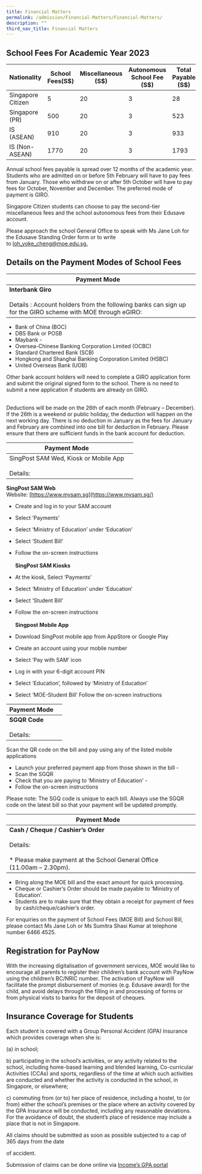 ```yaml
---
title: Financial Matters
permalink: /admission/Financial-Matters/Financial-Matters/
description: ""
third_nav_title: Financial Matters
---
```

School Fees For Academic Year 2023
----------------------------------



| Nationality | School Fees(S$) | Miscellaneous (S$) | Autonomous School Fee (S$)| Total Payable (S$)|
| -------- | -------- | -------- |  -------- |  -------- |
| Singapore Citizen     | 5     | 20     | 3 | 28
| Singapore (PR) | 500 | 20 | 3 | 523
| IS (ASEAN) | 910 |20 | 3 | 933 |
| IS (Non-ASEAN) | 1770 | 20 | 3 | 1793

Annual school fees payable is spread over 12 months of the academic year. Students who are admitted on or before 5th February will have to pay fees from January. Those who withdraw on or after 5th October will have to pay fees for October, November and December. The preferred mode of payment is GIRO.

  

Singapore Citizen students can choose to pay the second-tier miscellaneous fees and the school autonomous fees from their Edusave account.  
  

Please approach the school General Office to speak with Ms Jane Loh for the Edusave Standing Order form or to write to [loh\_yoke\_cheng@moe.edu.sg.](mailto:loh_yoke_cheng@moe.edu.sg)

Details on the Payment Modes of School Fees 
--------------------------------------------


| Payment Mode | |
| -------- | -------- | 
|<b> Interbank Giro</b> <br> <br>Details :  Account holders from the following banks can sign up for the GIRO scheme with MOE through eGIRO:  

*   Bank of China (BOC) 
*   DBS Bank or POSB 
*   Maybank -                      
*   Oversea-Chinese Banking Corporation Limited (OCBC) 
*   Standard Chartered Bank (SCB)                      
*   Hongkong and Shanghai Banking Corporation Limited (HSBC)
*   United Overseas Bank (UOB)

Other bank account holders will need to complete a GIRO application form and submit the original signed form to the school. There is no need to submit a new application if students are already on GIRO.

<br> Deductions will be made on the 26th of each month (February – December). If the 26th is a weekend or public holiday, the deduction will happen on the next working day. There is no deduction in January as the fees for January and February are combined into one bill for deduction in February. Please ensure that there are sufficient funds in the bank account for deduction.  



| Payment Mode |  | 
| -------- | -------- | 
| SingPost SAM Wed, Kiosk or Mobile App<br> <br> Details:    | 

<b>SingPost SAM Web</b><br>
Website: [https://www.mysam.sg](https://www.mysam.sg/)  
  

*   Create and log in to your SAM account 
*   Select ‘Payments’ 
*   Select ‘Ministry of Education’ under ‘Education’ 
*   Select ‘Student Bill’ 
*   Follow the on-screen instructions   <br><br>
<b>SingPost SAM Kiosks </b><br>

*   At the kiosk, Select ‘Payments’
*   Select ‘Ministry of Education’ under ‘Education’
*   Select ‘Student Bill’ 
*   Follow the on-screen instructions   <br><br>
<b>Singpost Mobile App   </B>
*   Download SingPost mobile app from AppStore or Google Play 
*   Create an account using your mobile number 
*   Select ‘Pay with SAM’ icon 
*   Log in with your 6-digit account PIN
*   Select ‘Education’, followed by ‘Ministry of Education’
*   Select ‘MOE-Student Bill’ Follow the on-screen instructions

| Payment Mode |  | 
| -------- | -------- | 
|<b>SGQR Code</b> <br><br>Details: | 

Scan the QR code on the bill and pay using any of the listed mobile applications  
*   Launch your preferred payment app from those shown in the bill -
*   Scan the SGQR 
*   Check that you are paying to ‘Ministry of Education’ -                   
*   Follow the on-screen instructions

Please note: The SGQ code is unique to each bill. Always use the SGQR code on the latest bill so that your payment will be updated promptly.

| Payment Mode |  | 
| -------- | -------- | 
|<b>Cash / Cheque / Cashier’s Order</b> <br><br>Details: <br><br>*   Please make payment at the School General Office (11.00am – 2.30pm).| 


*   Bring along the MOE bill and the exact amount for quick processing. 
*   Cheque or Cashier’s Order should be made payable to ‘Ministry of Education’. 
*   Students are to make sure that they obtain a receipt for payment of fees by cash/cheque/cashier’s order.

For enquiries on the payment of School Fees (MOE Bill) and School Bill, please contact Ms Jane Loh or Ms Sumitra Shasi Kumar at telephone number 6466 4525.

Registration for PayNow
-----------------------

With the increasing digitalisation of government services, MOE would like to encourage all parents to register their children’s bank account with PayNow using the children’s BC/NRIC number. The activation of PayNow will facilitate the prompt disbursement of monies (e.g. Edusave award) for the child, and avoid delays through the filling in and processing of forms or from physical visits to banks for the deposit of cheques.

Insurance Coverage for Students
-------------------------------

Each student is covered with a Group Personal Accident (GPA) Insurance which provides coverage when she is:

  

(a) in school;

  

b) participating in the school’s activities, or any activity related to the school, including home-based learning and blended learning, Co-curricular Activities (CCAs) and sports, regardless of the time at which such activities are conducted and whether the activity is conducted in the school, in Singapore, or elsewhere;

  

c) commuting from (or to) her place of residence, including a hostel, to (or from) either the school’s premises or the place where an activity covered by the GPA Insurance will be conducted, including any reasonable deviations. For the avoidance of doubt, the student’s place of residence may include a place that is not in Singapore.

  

All claims should be submitted as soon as possible subjected to a cap of 365 days from the date

of accident.

  

Submission of claims can be done online via [Income’s GPA portal](https://studentgpa.incomegroupins.com.sg/#/)